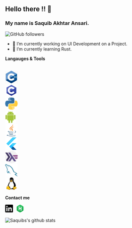 


## Hello there !! 👋
### My name is **Saquib Akhtar Ansari**.

<img alt="GitHub followers" src="https://img.shields.io/github/followers/saquibansari0101?label=Followers&style=social">

- 🔭 I’m currently working on UI Development on a Project.
- 🌱 I’m currently learning Rust.


**Langauges & Tools**

<code>
<img height="40" src="https://github.com/saquibansari0101/SaquibAnsari/blob/master/icons/cpp.jpg"></code>&nbsp;&nbsp;
<code>
<img height="40" src="https://github.com/saquibansari0101/SaquibAnsari/blob/master/icons/c.webp"></code>&nbsp;&nbsp;
<code>
<img height="40" src="https://github.com/saquibansari0101/SaquibAnsari/blob/master/icons/python.svg"></code>&nbsp;&nbsp;
<code>
<img height="40" src="https://github.com/saquibansari0101/SaquibAnsari/blob/master/icons/android.svg"></code>&nbsp;&nbsp;
<code>
<img height="40" src="https://github.com/saquibansari0101/SaquibAnsari/blob/master/icons/java.svg"></code>&nbsp;&nbsp;
<code>
<img height="40" src="https://github.com/saquibansari0101/SaquibAnsari/blob/master/icons/flutter.svg"></code>&nbsp;&nbsp;
<code>
<img height="40" src="https://github.com/saquibansari0101/SaquibAnsari/blob/master/icons/haskell.svg"></code>&nbsp;&nbsp;
<code>
<img height="40" src="https://github.com/saquibansari0101/SaquibAnsari/blob/master/icons/mysql.svg"></code>&nbsp;&nbsp;
<code>
<img height="40" src="https://github.com/saquibansari0101/SaquibAnsari/blob/master/icons/linux.svg"></code>&nbsp;&nbsp;


**Contact me**

<p align='left'>
<a href="https://www.linkedin.com/in/saquibansari0101"><img height="25" src="https://github.com/saquibansari0101/SaquibAnsari/blob/master/icons/linedin.png"></a>&nbsp;&nbsp;
<a href="https://www.hackerrank.com/saquib_ansari"><img height="25" src="https://github.com/saquibansari0101/SaquibAnsari/blob/master/icons/hackerrank.png"></a>&nbsp;&nbsp;
  
![Saquibs's github stats](https://github-readme-stats.vercel.app/api?username=saquibansari0101&show_icons=true&title_color=fff&icon_color=79ff97&text_color=9f9f9f&bg_color=151515)

